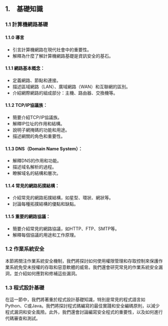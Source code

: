 ## 1.　基礎知識

### 1.1 計算機網路基礎

#### 1.1.0 導言
   - 引言計算機網路在現代社會中的重要性。
   - 解釋為什麼了解計算機網路基礎是資訊安全的基石。

#### 1.1.1 網路基本概念：
   - 定義網路、節點和連接。
   - 描述區域網路（LAN）、廣域網路（WAN）和互聯網的區別。
   - 介紹網際網路的組成部分：主機、路由器、交換機等。

#### 1.1.2 TCP/IP協議族：
   - 簡要介紹TCP/IP協議族。
   - 解釋IP位址的作用和結構。
   - 說明子網掩碼的功能和用途。
   - 描述網關的角色和重要性。

#### 1.1.3 DNS（Domain Name System）：
   - 解釋DNS的作用和功能。
   - 描述域名解析的過程。
   - 瞭解域名的結構和層次。

#### 1.1.4 常見的網路拓撲結構：
   - 介紹常見的網路拓撲結構，如星型、環狀、網狀等。
   - 討論每種拓撲結構的優點和缺點。

#### 1.1.5 重要的網路協議：
   - 簡要介紹常見的網路協議，如HTTP、FTP、SMTP等。
   - 解釋每個協議的用途和工作原理。

### 1.2 作業系統安全

本節將關注作業系統安全機制，我們將探討如何使用權限管理和存取控制來保護作業系統免受未授權的存取和惡意軟體的威脅。我們還會研究常見的作業系統安全漏洞，並介紹如何應對和修補這些漏洞。

### 1.3 程式設計基礎

在這一節中，我們將著重於程式設計基礎知識，特別是常見的程式語言如Python、C或Java。我們將探討程式碼編寫的最佳實踐和安全編碼原則，以減少程式漏洞和安全風險。此外，我們還會討論編寫安全程式的重要性，以及如何進行代碼審查和測試。